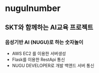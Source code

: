 # nugulnumber
## SKT와 함께하는 AI교육 프로젝트
### 음성기반 AI (NUGU)로 하는 숫자놀이 

* AWS EC2 를 이용한 서버생성
* Flask를 이용한 RestApi 통신
* NUGU DEVELOPER로 개발 백앤드 서버 통신

